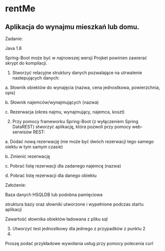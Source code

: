 # rentMe

## Aplikacja do wynajmu mieszkań lub domu.

Zadanie:

Java 1.8

Spring-Boot może być w najnowszej wersji
Projket powinien zawierać skrypt do kompilacji.

1. Stworzyć relacyjne struktury danych pozwalające na utrwalenie nastepujących
danych:

a. Słownik obiektów do wynajęcia (nazwa, cena jednostkowa, powierzchnia,
opis)

b. Słownik najemców/wynajmujących (nazwa)

c. Rezerwacja (okres najmu, wynajmujący, najemca, koszt)

2. Przy pomocy frameworku Spring-Boot (z wyłączeniem Spring DataREST) stworzyć
aplikację, która pozwoli przy pomocy web-serwisów REST:

a. Dodać nową rezerwację (nie może być dwóch rezerwacji tego samego oiektu
w tym samym czasie)

b. Zmienić rezerwację

c. Pobrać listę rezerwacji dla zadanego najemcę (nazwa)

d. Pobrać listę rezerwacji dla danego obiektu

Założenie:

Baza danych HSQLDB lub podobna pamięciowa

struktura bazy oraz słowniki utworzone i wypełnione podczas startu aplikacji

Zawartość słownika obiektów ładowana z pliku sql

3. Utworzyć test jednostkowy dla jednego z przypadków z punktu 2
4. 
Proszę podać przykładowe wywołania usług przy pomocy polecenia curl
